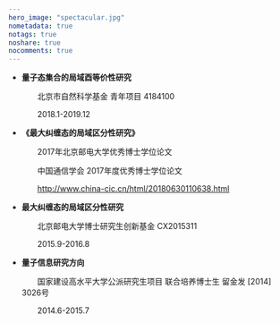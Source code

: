 ```yaml
---
hero_image: "spectacular.jpg"
nometadata: true
notags: true
noshare: true
nocomments: true
---
```


- **量子态集合的局域酉等价性研究**

  &emsp;&emsp;北京市自然科学基金 青年项目 4184100

  &emsp;&emsp;2018.1-2019.12

- **《最大纠缠态的局域区分性研究》**

  &emsp;&emsp;2017年北京邮电大学优秀博士学位论文

  &emsp;&emsp;中国通信学会 2017年度优秀博士学位论文

  &emsp;&emsp;http://www.china-cic.cn/html/20180630110638.html

- **最大纠缠态的局域区分性研究**

  &emsp;&emsp;北京邮电大学博士研究生创新基金 CX2015311

  &emsp;&emsp;2015.9-2016.8

- **量子信息研究方向**

  &emsp;&emsp;国家建设高水平大学公派研究生项目 联合培养博士生 留金发 [2014] 3026号

  &emsp;&emsp;2014.6-2015.7
